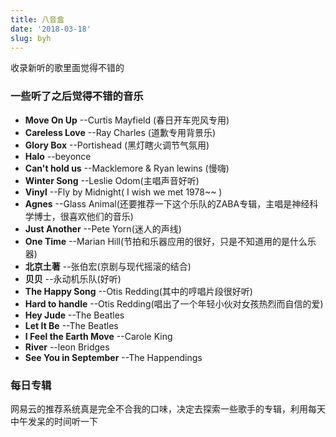 ```yaml
---
title: 八音盒
date: '2018-03-18'
slug: byh
---
```


收录新听的歌里面觉得不错的

### 一些听了之后觉得不错的音乐
* **Move On Up** --Curtis Mayfield (春日开车兜风专用)
* **Careless Love**  --Ray Charles (道歉专用背景乐)
* **Glory Box** --Portishead (黑灯瞎火调节气氛用)
* **Halo** --beyonce
* **Can't hold us** --Macklemore & Ryan lewins (慢嗨)
* **Winter Song** --Leslie Odom(主唱声音好听)
* **Vinyl** --Fly by Midnight( I wish we met 1978~~ )
* **Agnes** --Glass Animal(还要推荐一下这个乐队的ZABA专辑，主唱是神经科学博士，很喜欢他们的音乐)
* **Just Another** --Pete Yorn(迷人的声线)
* **One Time** --Marian Hill(节拍和乐器应用的很好，只是不知道用的是什么乐器)
* **北京土著** --张伯宏(京剧与现代摇滚的结合)
* **贝贝** --永动机乐队(好听)
* **The Happy Song** --Otis Redding(其中的哼唱片段很好听)
* **Hard to handle** --Otis Redding(唱出了一个年轻小伙对女孩热烈而自信的爱)
* **Hey Jude** --The Beatles
* **Let It Be** --The Beatles
* **I Feel the Earth Move** --Carole King
* **River** --leon Bridges
* **See You in September** --The Happendings

### 每日专辑
网易云的推荐系统真是完全不合我的口味，决定去探索一些歌手的专辑，利用每天中午发呆的时间听一下
